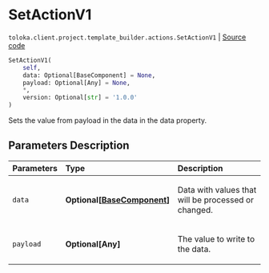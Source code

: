 # SetActionV1
`toloka.client.project.template_builder.actions.SetActionV1` | [Source code](https://github.com/Toloka/toloka-kit/blob/v0.1.24/src/client/project/template_builder/actions.py#L146)

```python
SetActionV1(
    self,
    data: Optional[BaseComponent] = None,
    payload: Optional[Any] = None,
    *,
    version: Optional[str] = '1.0.0'
)
```

Sets the value from payload in the data in the data property.

## Parameters Description

| Parameters | Type | Description |
| :----------| :----| :-----------|
`data`|**Optional\[[BaseComponent](toloka.client.project.template_builder.base.BaseComponent.md)\]**|<p>Data with values that will be processed or changed.</p>
`payload`|**Optional\[Any\]**|<p>The value to write to the data.</p>
